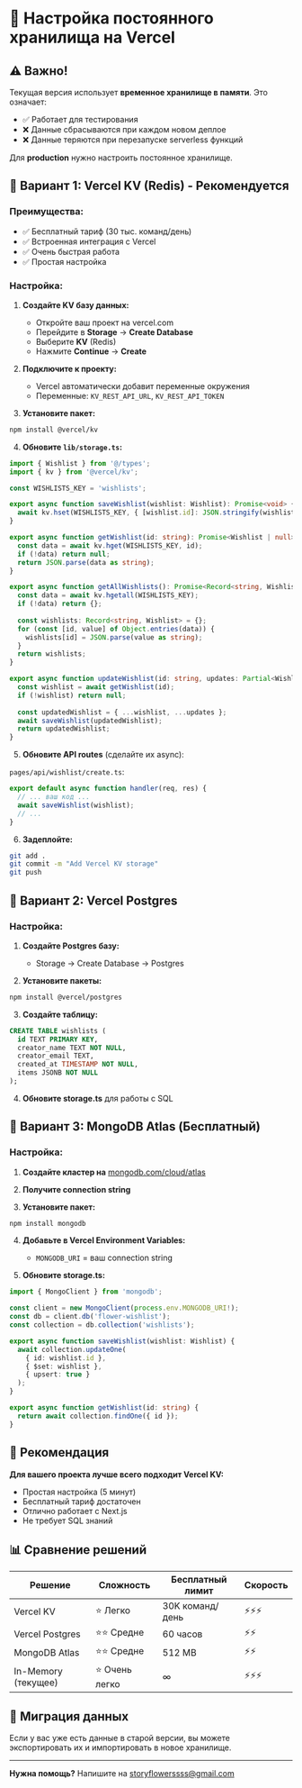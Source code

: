 # 🔧 Настройка постоянного хранилища на Vercel

## ⚠️ Важно!

Текущая версия использует **временное хранилище в памяти**. Это означает:
- ✅ Работает для тестирования
- ❌ Данные сбрасываются при каждом новом деплое
- ❌ Данные теряются при перезапуске serverless функций

Для **production** нужно настроить постоянное хранилище.

## 🚀 Вариант 1: Vercel KV (Redis) - Рекомендуется

### Преимущества:
- ✅ Бесплатный тариф (30 тыс. команд/день)
- ✅ Встроенная интеграция с Vercel
- ✅ Очень быстрая работа
- ✅ Простая настройка

### Настройка:

1. **Создайте KV базу данных:**
   - Откройте ваш проект на vercel.com
   - Перейдите в **Storage** → **Create Database**
   - Выберите **KV** (Redis)
   - Нажмите **Continue** → **Create**

2. **Подключите к проекту:**
   - Vercel автоматически добавит переменные окружения
   - Переменные: `KV_REST_API_URL`, `KV_REST_API_TOKEN`

3. **Установите пакет:**
```bash
npm install @vercel/kv
```

4. **Обновите `lib/storage.ts`:**

```typescript
import { Wishlist } from '@/types';
import { kv } from '@vercel/kv';

const WISHLISTS_KEY = 'wishlists';

export async function saveWishlist(wishlist: Wishlist): Promise<void> {
  await kv.hset(WISHLISTS_KEY, { [wishlist.id]: JSON.stringify(wishlist) });
}

export async function getWishlist(id: string): Promise<Wishlist | null> {
  const data = await kv.hget(WISHLISTS_KEY, id);
  if (!data) return null;
  return JSON.parse(data as string);
}

export async function getAllWishlists(): Promise<Record<string, Wishlist>> {
  const data = await kv.hgetall(WISHLISTS_KEY);
  if (!data) return {};
  
  const wishlists: Record<string, Wishlist> = {};
  for (const [id, value] of Object.entries(data)) {
    wishlists[id] = JSON.parse(value as string);
  }
  return wishlists;
}

export async function updateWishlist(id: string, updates: Partial<Wishlist>): Promise<Wishlist | null> {
  const wishlist = await getWishlist(id);
  if (!wishlist) return null;
  
  const updatedWishlist = { ...wishlist, ...updates };
  await saveWishlist(updatedWishlist);
  return updatedWishlist;
}
```

5. **Обновите API routes** (сделайте их async):

`pages/api/wishlist/create.ts`:
```typescript
export default async function handler(req, res) {
  // ... ваш код ...
  await saveWishlist(wishlist);
  // ...
}
```

6. **Задеплойте:**
```bash
git add .
git commit -m "Add Vercel KV storage"
git push
```

## 💾 Вариант 2: Vercel Postgres

### Настройка:

1. **Создайте Postgres базу:**
   - Storage → Create Database → Postgres

2. **Установите пакеты:**
```bash
npm install @vercel/postgres
```

3. **Создайте таблицу:**
```sql
CREATE TABLE wishlists (
  id TEXT PRIMARY KEY,
  creator_name TEXT NOT NULL,
  creator_email TEXT,
  created_at TIMESTAMP NOT NULL,
  items JSONB NOT NULL
);
```

4. **Обновите storage.ts** для работы с SQL

## 🌿 Вариант 3: MongoDB Atlas (Бесплатный)

### Настройка:

1. **Создайте кластер на** [mongodb.com/cloud/atlas](https://www.mongodb.com/cloud/atlas)

2. **Получите connection string**

3. **Установите пакет:**
```bash
npm install mongodb
```

4. **Добавьте в Vercel Environment Variables:**
   - `MONGODB_URI` = ваш connection string

5. **Обновите storage.ts:**
```typescript
import { MongoClient } from 'mongodb';

const client = new MongoClient(process.env.MONGODB_URI!);
const db = client.db('flower-wishlist');
const collection = db.collection('wishlists');

export async function saveWishlist(wishlist: Wishlist) {
  await collection.updateOne(
    { id: wishlist.id },
    { $set: wishlist },
    { upsert: true }
  );
}

export async function getWishlist(id: string) {
  return await collection.findOne({ id });
}
```

## 🎯 Рекомендация

**Для вашего проекта лучше всего подходит Vercel KV:**
- Простая настройка (5 минут)
- Бесплатный тариф достаточен
- Отлично работает с Next.js
- Не требует SQL знаний

## 📊 Сравнение решений

| Решение | Сложность | Бесплатный лимит | Скорость |
|---------|-----------|------------------|----------|
| Vercel KV | ⭐ Легко | 30K команд/день | ⚡⚡⚡ |
| Vercel Postgres | ⭐⭐ Средне | 60 часов | ⚡⚡ |
| MongoDB Atlas | ⭐⭐ Средне | 512 MB | ⚡⚡ |
| In-Memory (текущее) | ⭐ Очень легко | ∞ | ⚡⚡⚡ |

## 🔄 Миграция данных

Если у вас уже есть данные в старой версии, вы можете экспортировать их и импортировать в новое хранилище.

---

**Нужна помощь?** Напишите на storyflowerssss@gmail.com

